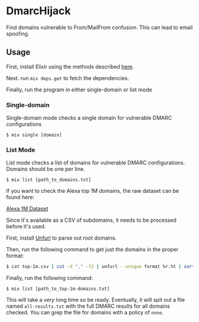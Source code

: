 # DmarcHijack

Find domains vulnerable to From/MailFrom confusion. This can lead to email spoofing.

## Usage

First, install Elixir using the methods described [here](https://elixir-lang.org/install.html). 

Next. run `mix deps.get` to fetch the dependencies.

Finally, run the program in either single-domain or list mode

### Single-domain
Single-domain mode checks a single domain for vulnerable DMARC configurations

```
$ mix single [domain]
```

### List Mode
List mode checks a list of domains for vulnerable DMARC configurations. Domains should be one per line.

```
$ mix list [path_to_domains.txt]
```

If you want to check the Alexa top 1M domains, the raw dataset can be found here:

[Alexa 1M Dataset](http://s3.amazonaws.com/alexa-static/top-1m.csv.zip)

Since it's available as a CSV of subdomains, it needs to be processed before it's used.

First, install [Unfurl](https://github.com/tomnomnom/unfurl) to parse out root domains.

Then, run the following command to get just the domains in the proper format:

```bash
$ cat top-1m.csv | cut -d "," -f2 | unfurl --unique format %r.%t | sort -u > top-1m-domains.txt
```

Finally, run the following command:

```
$ mix list [path_to_top-1m-domains.txt]
```

This will take a _very_ long time so be ready. Eventually, it will spit out a file named `all-results.txt` with the full DMARC results for all domains checked. You can grep the file for domains with a policy of `none`.


